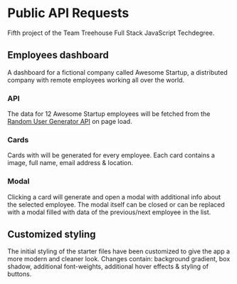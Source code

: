 # Public API Requests

Fifth project of the Team Treehouse Full Stack JavaScript Techdegree.

## Employees dashboard

A dashboard for a fictional company called Awesome Startup, a distributed company with remote employees working all over the world.

### API

The data for 12 Awesome Startup employees will be fetched from the [Random User Generator API](https://randomuser.me/) on page load.

### Cards

Cards with will be generated for every employee. Each card contains a image, full name, email address & location.

### Modal

Clicking a card will generate and open a modal with additional info about the selected employee. The modal itself can be closed or can be replaced with a modal filled with data of the previous/next employee in the list.

## Customized styling

The initial styling of the starter files have been customized to give the app a more modern and cleaner look. Changes contain: background gradient, box shadow, additional font-weights, additional hover effects & styling of buttons.
